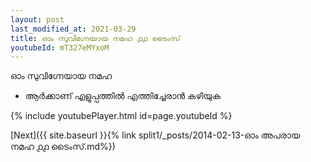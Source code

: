 ```yaml
---
layout: post
last_modified_at: 2021-03-29
title: ഓം സുവിഗ്നേയായ നമഹ ൧൧ ടൈംസ്
youtubeId: mT327eMYxoM
---
```

 
 
 ഓം സുവിഗ്നേയായ നമഹ 
 
 -  ആർക്കാണ് എളുപ്പത്തിൽ എത്തിച്ചേരാൻ കഴിയുക 
 
  
 
  
 
 
 
 
 
 


{% include youtubePlayer.html id=page.youtubeId %}
 
[Next]({{ site.baseurl }}{% link  split1/_posts/2014-02-13-ഓം അപരായ നമഹ ൧൧ ടൈംസ്.md%})
 
